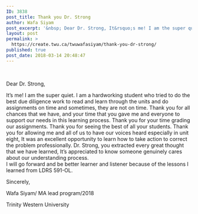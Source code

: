 ```yaml
---
ID: 3838
post_title: Thank you Dr. Strong
author: Wafa Siyam
post_excerpt: '&nbsp; Dear Dr. Strong, It&rsquo;s me! I am the super quiet. I am a hardworking student who tried to do the best due diligence work to read and learn through the units and do assignments on time and sometimes, they are not on time. Thank you for all chances that we have, and your time &hellip; <p><a href="https://create.twu.ca/twuwafasiyam/thank-you-dr-strong/">Continue reading<span> "Thank you Dr. Strong"</span></a></p>'
layout: post
permalink: >
  https://create.twu.ca/twuwafasiyam/thank-you-dr-strong/
published: true
post_date: 2018-03-14 20:48:47
---
```

<p>&nbsp;</p>
<p>Dear Dr. Strong,</p>
<p>It’s me! I am the super quiet. I am a hardworking student who tried to do the best due diligence work to read and learn through the units and do assignments on time and sometimes, they are not on time. Thank you for all chances that we have, and your time that you gave me and everyone to support our needs in this learning process. Thank you for your time grading our assignments. Thank you for seeing the best of all your students. Thank you for allowing me and all of us to have our voices heard especially in unit eight, It was an excellent opportunity to learn how to take action to correct the problem professionally. Dr. Strong, you extracted every great thought that we have learned, It’s appreciated to know someone genuinely cares about our understanding process.<br />
I will go forward and be better learner and listener because of the lessons I learned from LDRS 591-OL.</p>
<p>Sincerely,</p>
<p>Wafa Siyam/ MA lead program/2018</p>
<p>Trinity Western University</p>